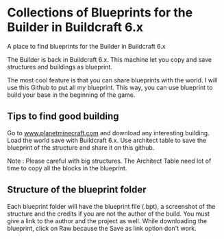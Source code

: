 Collections of Blueprints for the Builder in Buildcraft 6.x
============================

A place to find blueprints for the Builder in Buildcraft 6.x

The Builder is back in Buildcraft 6.x. This machine let you copy and save structures and buildings as blueprint. 

The most cool feature is that you can share blueprints with the world. I will use this Github to put all my blueprint. 
This way, you can use blueprint to build your base in the beginning of the game.

Tips to find good building
--------------------------

Go to www.planetminecraft.com and download any interesting building. Load the world save with Buildcraft 6.x. 
Use architect table to save the blueprint of the structure and share it on this github.

Note : Please careful with big structures. The Architect Table need lot of time to copy all the blocks in the blueprint.

Structure of the blueprint folder
----------------

Each blueprint folder will have the blueprint file (.bpt), a screenshot of the structure and the credits if you are not the author of the build. You must give a link to the author and the project as well. While downloading the blueprint, click on Raw because the Save as link option don't work.

